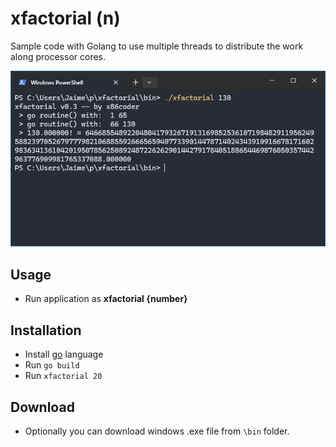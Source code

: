 # xfactorial (n)

Sample code with Golang to use multiple threads to distribute the work along processor cores.

![go](doc/images/program.png)

## Usage
- Run application as **xfactorial {number}**

## Installation
- Install [go](https://go.dev/) language
- Run `go build`
- Run `xfactorial 20`

## Download
- Optionally you can download windows .exe file from `\bin` folder.